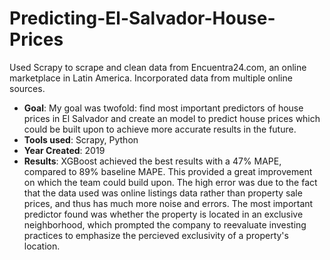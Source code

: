 # Predicting-El-Salvador-House-Prices
Used Scrapy to scrape and clean data from Encuentra24.com, an online marketplace in Latin America. Incorporated data from multiple online sources. 
- **Goal**: My goal was twofold: find most important predictors of house prices in El Salvador and create an model to predict house prices which could be built upon to achieve more accurate results in the future. 
- **Tools used**: Scrapy, Python
- **Year Created**: 2019
- **Results**: XGBoost achieved the best results with a 47% MAPE, compared to 89% baseline MAPE. This provided a great improvement on which the team could build upon. The high error was due to the fact that the data used was online listings data rather than property sale prices, and thus has much more noise and errors. The most important predictor found was whether the property is located in an exclusive neighborhood, which prompted the company to reevaluate investing practices to emphasize the percieved exclusivity of a property's location. 

